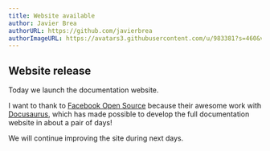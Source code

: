 ```yaml
---
title: Website available
author: Javier Brea
authorURL: https://github.com/javierbrea
authorImageURL: https://avatars3.githubusercontent.com/u/983381?s=460&v=4
---
```


## Website release

Today we launch the documentation website.

I want to thank to [Facebook Open Source][facebook-open-source] because their awesome work with [Docusaurus][docusaurus-url], which has made possible to develop the full documentation website in about a pair of days!

We will continue improving the site during next days.

[facebook-open-source]: https://opensource.facebook.com/
[docusaurus-url]: https://docusaurus.io/